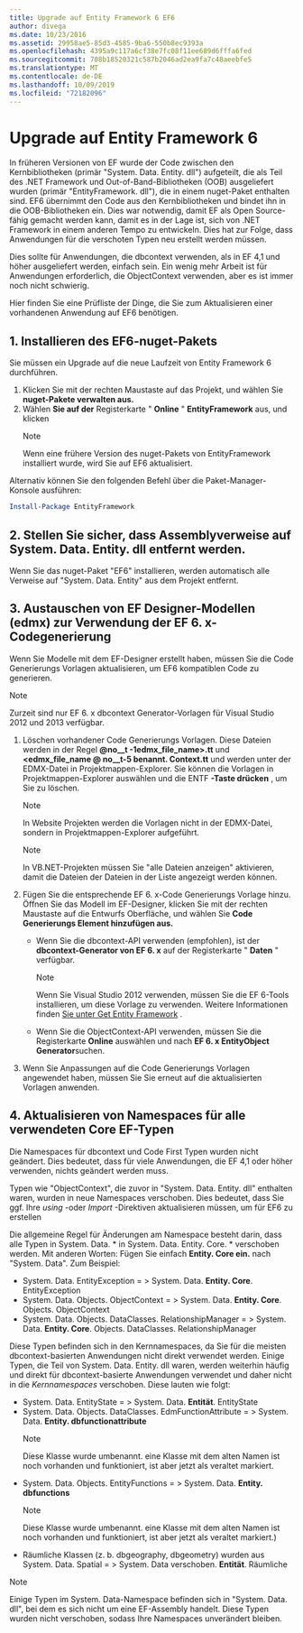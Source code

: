```yaml
---
title: Upgrade auf Entity Framework 6 EF6
author: divega
ms.date: 10/23/2016
ms.assetid: 29958ae5-85d3-4585-9ba6-550b8ec9393a
ms.openlocfilehash: 4395a9c117a6cf38e7fc08f11ee689d6fffa6fed
ms.sourcegitcommit: 708b18520321c587b2046ad2ea9fa7c48aeebfe5
ms.translationtype: MT
ms.contentlocale: de-DE
ms.lasthandoff: 10/09/2019
ms.locfileid: "72182096"
---
```

# <a name="upgrading-to-entity-framework-6"></a>Upgrade auf Entity Framework 6

In früheren Versionen von EF wurde der Code zwischen den Kernbibliotheken (primär "System. Data. Entity. dll") aufgeteilt, die als Teil des .NET Framework und Out-of-Band-Bibliotheken (OOB) ausgeliefert wurden (primär "EntityFramework. dll"), die in einem nuget-Paket enthalten sind. EF6 übernimmt den Code aus den Kernbibliotheken und bindet ihn in die OOB-Bibliotheken ein. Dies war notwendig, damit EF als Open Source-fähig gemacht werden kann, damit es in der Lage ist, sich von .NET Framework in einem anderen Tempo zu entwickeln. Dies hat zur Folge, dass Anwendungen für die verschoten Typen neu erstellt werden müssen.

Dies sollte für Anwendungen, die dbcontext verwenden, als in EF 4,1 und höher ausgeliefert werden, einfach sein. Ein wenig mehr Arbeit ist für Anwendungen erforderlich, die ObjectContext verwenden, aber es ist immer noch nicht schwierig.

Hier finden Sie eine Prüfliste der Dinge, die Sie zum Aktualisieren einer vorhandenen Anwendung auf EF6 benötigen.

## <a name="1-install-the-ef6-nuget-package"></a>1. Installieren des EF6-nuget-Pakets

Sie müssen ein Upgrade auf die neue Laufzeit von Entity Framework 6 durchführen.

1. Klicken Sie mit der rechten Maustaste auf das Projekt, und wählen Sie **nuget-Pakete verwalten aus.**  
2. Wählen **Sie auf der** Registerkarte " **Online** " **EntityFramework** aus, und klicken  
   > [!NOTE]
   > Wenn eine frühere Version des nuget-Pakets von EntityFramework installiert wurde, wird Sie auf EF6 aktualisiert.

Alternativ können Sie den folgenden Befehl über die Paket-Manager-Konsole ausführen:

``` powershell
Install-Package EntityFramework
```

## <a name="2-ensure-that-assembly-references-to-systemdataentitydll-are-removed"></a>2. Stellen Sie sicher, dass Assemblyverweise auf System. Data. Entity. dll entfernt werden.

Wenn Sie das nuget-Paket "EF6" installieren, werden automatisch alle Verweise auf "System. Data. Entity" aus dem Projekt entfernt.

## <a name="3-swap-any-ef-designer-edmx-models-to-use-ef-6x-code-generation"></a>3. Austauschen von EF Designer-Modellen (edmx) zur Verwendung der EF 6. x-Codegenerierung

Wenn Sie Modelle mit dem EF-Designer erstellt haben, müssen Sie die Code Generierungs Vorlagen aktualisieren, um EF6 kompatiblen Code zu generieren.

> [!NOTE]
> Zurzeit sind nur EF 6. x dbcontext Generator-Vorlagen für Visual Studio 2012 und 2013 verfügbar.

1. Löschen vorhandener Code Generierungs Vorlagen. Diese Dateien werden in der Regel **@no__t -1edmx_file_name\>.tt** und **\<edmx_file_name @ no__t-5 benannt. Context.tt** und werden unter der EDMX-Datei in Projektmappen-Explorer. Sie können die Vorlagen in Projektmappen-Explorer auswählen und die ENTF **-Taste drücken** , um Sie zu löschen.  
   > [!NOTE]
   > In Website Projekten werden die Vorlagen nicht in der EDMX-Datei, sondern in Projektmappen-Explorer aufgeführt.  

   > [!NOTE]
   > In VB.NET-Projekten müssen Sie "alle Dateien anzeigen" aktivieren, damit die Dateien der Dateien in der Liste angezeigt werden können.
2. Fügen Sie die entsprechende EF 6. x-Code Generierungs Vorlage hinzu. Öffnen Sie das Modell im EF-Designer, klicken Sie mit der rechten Maustaste auf die Entwurfs Oberfläche, und wählen Sie **Code Generierungs Element hinzufügen aus.**
    - Wenn Sie die dbcontext-API verwenden (empfohlen), ist der **dbcontext-Generator von EF 6. x** auf der Registerkarte " **Daten** " verfügbar.  
      > [!NOTE]
      > Wenn Sie Visual Studio 2012 verwenden, müssen Sie die EF 6-Tools installieren, um diese Vorlage zu verwenden. Weitere Informationen finden [Sie unter Get Entity Framework](~/ef6/fundamentals/install.md) .  

    - Wenn Sie die ObjectContext-API verwenden, müssen Sie die Registerkarte **Online** auswählen und nach **EF 6. x EntityObject Generator**suchen.  
3. Wenn Sie Anpassungen auf die Code Generierungs Vorlagen angewendet haben, müssen Sie Sie erneut auf die aktualisierten Vorlagen anwenden.

## <a name="4-update-namespaces-for-any-core-ef-types-being-used"></a>4. Aktualisieren von Namespaces für alle verwendeten Core EF-Typen

Die Namespaces für dbcontext und Code First Typen wurden nicht geändert. Dies bedeutet, dass für viele Anwendungen, die EF 4,1 oder höher verwenden, nichts geändert werden muss.

Typen wie "ObjectContext", die zuvor in "System. Data. Entity. dll" enthalten waren, wurden in neue Namespaces verschoben. Dies bedeutet, dass Sie ggf. Ihre *using* -oder *Import* -Direktiven aktualisieren müssen, um für EF6 zu erstellen

Die allgemeine Regel für Änderungen am Namespace besteht darin, dass alle Typen in System. Data. * in System. Data. Entity. Core. * verschoben werden. Mit anderen Worten: Fügen Sie einfach **Entity. Core ein.** nach "System. Data". Zum Beispiel:

- System. Data. EntityException = > System. Data. **Entity. Core**. EntityException  
- System. Data. Objects. ObjectContext = > System. Data. **Entity. Core**. Objects. ObjectContext  
- System. Data. Objects. DataClasses. RelationshipManager = > System. Data. **Entity. Core**. Objects. DataClasses. RelationshipManager  

Diese Typen befinden sich in den Kernnamespaces, da Sie für die meisten dbcontext-basierten Anwendungen nicht direkt verwendet werden. Einige Typen, die Teil von System. Data. Entity. dll waren, werden weiterhin häufig und direkt für dbcontext-basierte Anwendungen verwendet und daher nicht in die *Kernnamespaces* verschoben. Diese lauten wie folgt:

- System. Data. EntityState = > System. Data. **Entität**. EntityState  
- System. Data. Objects. DataClasses. EdmFunctionAttribute = > System. Data. **Entity. dbfunctionattribute**  
  > [!NOTE]
  > Diese Klasse wurde umbenannt. eine Klasse mit dem alten Namen ist noch vorhanden und funktioniert, ist aber jetzt als veraltet markiert.  
- System. Data. Objects. EntityFunctions = > System. Data. **Entity. dbfunctions**  
  > [!NOTE]
  > Diese Klasse wurde umbenannt. eine Klasse mit dem alten Namen ist noch vorhanden und funktioniert, ist aber jetzt als veraltet markiert.)  
- Räumliche Klassen (z. b. dbgeography, dbgeometry) wurden aus System. Data. Spatial = > System. Data verschoben. **Entität**. Räumliche

> [!NOTE]
> Einige Typen im System. Data-Namespace befinden sich in "System. Data. dll", bei dem es sich nicht um eine EF-Assembly handelt. Diese Typen wurden nicht verschoben, sodass Ihre Namespaces unverändert bleiben.
